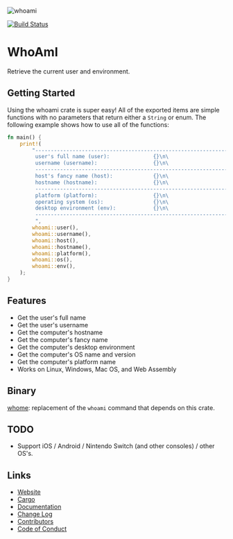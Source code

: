 ![whoami](https://libcala.github.io/whoami/icon.svg)

[![Build Status](https://travis-ci.com/libcala/whoami.svg?branch=master)](https://travis-ci.com/libcala/whoami)

# WhoAmI
Retrieve the current user and environment.

## Getting Started
Using the whoami crate is super easy!  All of the exported items are simple functions with no parameters that return either a `String` or enum.  The following example shows how to use all of the functions:

```rust
fn main() {
    print!(
        "--------------------------------------------------------------------------------\n\
         user's full name (user):              {}\n\
         username (username):                  {}\n\
         --------------------------------------------------------------------------------\n\
         host's fancy name (host):             {}\n\
         hostname (hostname):                  {}\n\
         --------------------------------------------------------------------------------\n\
         platform (platform):                  {}\n\
         operating system (os):                {}\n\
         desktop environment (env):            {}\n\
         --------------------------------------------------------------------------------\n\
         ",
        whoami::user(),
        whoami::username(),
        whoami::host(),
        whoami::hostname(),
        whoami::platform(),
        whoami::os(),
        whoami::env(),
    );
}
```

## Features
* Get the user's full name
* Get the user's username
* Get the computer's hostname
* Get the computer's fancy name
* Get the computer's desktop environment
* Get the computer's OS name and version
* Get the computer's platform name
* Works on Linux, Windows, Mac OS, and Web Assembly

## Binary
[whome](https://crates.io/crates/whome): replacement of the `whoami` command that depends on this crate.

## TODO
* Support iOS / Android / Nintendo Switch (and other consoles) / other OS's.

## Links
* [Website](https://libcala.github.io/whoami)
* [Cargo](https://crates.io/crates/whoami)
* [Documentation](https://docs.rs/whoami)
* [Change Log](https://libcala.github.io/whoami/CHANGELOG)
* [Contributors](https://libcala.github.io/whoami/CONTRIBUTORS)
* [Code of Conduct](https://libcala.github.io/whoami/CODEOFCONDUCT)
